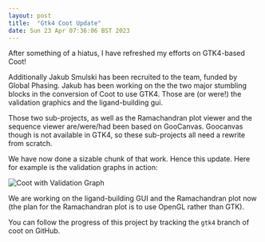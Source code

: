 ```yaml
---
layout: post
title:  "Gtk4 Coot Update"
date: Sun 23 Apr 07:36:06 BST 2023
---
```


After something of a hiatus, I have refreshed my efforts on GTK4-based Coot!

Additionally Jakub Smulski has been recruited to the team, funded by
Global Phasing. Jakub has been working on the the two major stumbling
blocks in the conversion of Coot to use GTK4.  Those are (or were!)
the validation graphics and the ligand-building gui.

Those two sub-projects, as well as the Ramachandran plot viewer and
the sequence viewer are/were/had been based on GooCanvas. Goocanvas
though is not available in GTK4, so these sub-projects all need a
rewrite from scratch.

We have now done a sizable chunk of that work. Hence this update.
Here for example is the validation graphs in action:

![Coot with Validation Graph]({{"../../../images/gtk4-coot-with-validation-graph.png"}})

We are working on the ligand-building GUI and the Ramachandran plot
now (the plan for the Ramachandran plot is to use OpenGL rather than
GTK).

You can follow the progress of this project by tracking the `gtk4`
branch of coot on GitHub.


